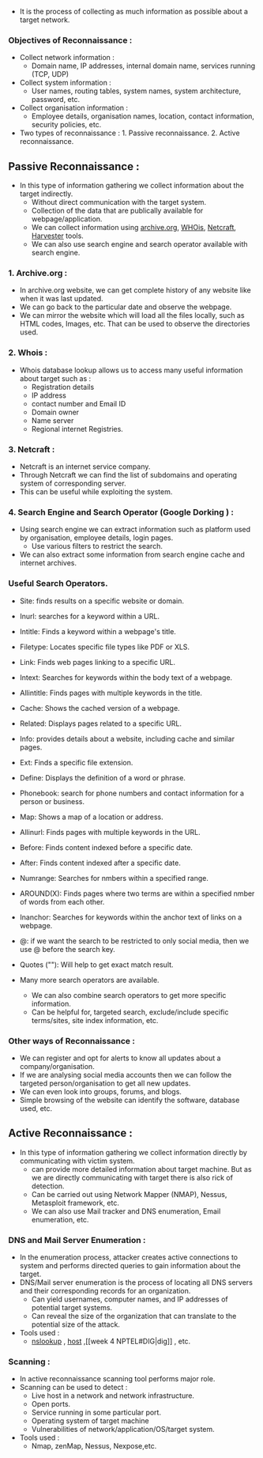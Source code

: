 - It is the process of collecting as much information as possible about a target network. 
### Objectives of Reconnaissance : 
- Collect network information : 
	- Domain name, IP addresses, internal domain name, services running (TCP, UDP)
- Collect system information : 
	- User names, routing tables, system names, system architecture, password, etc. 
- Collect organisation information : 
	- Employee details, organisation names, location, contact information, security policies, etc. 
- Two types of reconnaissance : 
		1. Passive reconnaissance. 
		2. Active reconnaissance. 

## Passive Reconnaissance : 
- In this type of information gathering we collect information about the target indirectly. 
	- Without direct communication with the target system. 
	- Collection of the data that are publically available for webpage/application.
	- We can collect information using [archive.org](https://archive.org), [WHOis](https://whois.com), [Netcraft](https://netcraft.com), [Harvester](https://www.kali.org/tools/theharvester/) tools.
	-  We can also use search engine and search operator available with search engine. 
### 1. Archive.org : 
- In archive.org website, we can get complete history of any website like when it was last updated. 
- We can go back to the particular date and observe the webpage. 
- We can mirror the website which will load all the files locally, such as HTML codes, Images, etc. That can be used to observe the directories used. 
### 2. Whois : 
- Whois database lookup allows us to access many useful information about target such as : 
	- Registration details
	- IP address
	- contact number and Email ID
	- Domain owner
	- Name server 
	- Regional internet Registries. 
### 3. Netcraft : 
- Netcraft is an internet service company.
- Through Netcraft we can find the list of subdomains and operating system of corresponding server. 
- This can be useful while exploiting the system. 
### 4. Search Engine and Search Operator (Google Dorking ) : 
- Using search engine we can extract information such as platform used by organisation, employee details, login pages. 
	- Use various filters to restrict the search. 
- We can also extract some information from search engine cache and internet archives. 

### Useful Search Operators. 
- Site: finds results on a specific website or domain.
- Inurl: searches for a keyword within a URL. 
- Intitle: Finds a keyword within a webpage's title. 
- Filetype: Locates specific file types like PDF or XLS. 
- Link: Finds web pages linking to a specific URL. 
- Intext: Searches for keywords within the body text of a webpage. 
- Allintitle: Finds pages with multiple keywords in the title. 
- Cache: Shows the cached version of a webpage. 
- Related: Displays pages related to a specific URL. 
- Info: provides details about a website, including cache and similar pages.
- Ext: Finds a specific file extension.
- Define: Displays the definition of a word or phrase.
- Phonebook: search for phone numbers and contact information for a person or business. 
- Map: Shows a map of a location or address.
- Allinurl: Finds pages with multiple keywords in the URL. 
- Before: Finds content indexed before a specific date. 
- After: Finds content indexed after a specific date. 
- Numrange: Searches for nmbers within a specified range.
- AROUND(X): Finds pages where two terms are within a specified nmber of words from each other. 
- Inanchor: Searches for keywords within the anchor text of links on a webpage. 

- @: if we want the search to be restricted to only social media, then we use @ before the search key. 
- Quotes (""): Will help to get exact match result. 
- Many more search operators are available. 
	- We can also combine search operators to get more specific information. 
	- Can be helpful for, targeted search, exclude/include specific terms/sites, site index information, etc. 
### Other ways of Reconnaissance : 
- We can register and opt for alerts to know all updates about a company/organisation. 
- If we are analysing social media accounts then we can follow the targeted person/organisation to get all new updates. 
- We can even look into groups, forums, and blogs. 
- Simple browsing of the website can identify the software, database used, etc. 


## Active Reconnaissance : 
- In this type of information gathering we collect information directly by communicating with victim system.
	- can provide more detailed information about target machine. But as we are directly communicating with target there is also rick of detection. 
	- Can be carried out using Network Mapper (NMAP), Nessus, Metasploit framework, etc. 
	- We can also use Mail tracker and DNS enumeration, Email enumeration, etc.
### DNS and Mail Server Enumeration : 
- In the enumeration process, attacker creates active connections to system and performs directed queries to gain information about the target.
- DNS/Mail server enumeration is the process of locating all DNS servers and their corresponding records for an organization. 
	- Can yield usernames, computer names, and IP addresses of potential target systems. 
	- Can reveal the size of the organization that can translate to the potential size of the attack.
- Tools used : 
	- [nslookup](nslookup) , [host](host) ,[[week 4 NPTEL#DIG|dig]] , etc. 

### Scanning : 
- In active reconnaissance scanning tool performs major role.
- Scanning can be used to detect : 
	- Live host in a network and network infrastructure.
	- Open ports.
	- Service running in some particular port. 
	- Operating system of target machine
	- Vulnerabilities of network/application/OS/target system.
- Tools used : 
	- Nmap, zenMap, Nessus, Nexpose,etc.
